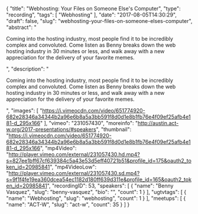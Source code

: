 {
  "title": "Webhosting: Your Files on Someone Else's Computer",
  "type": "recording",
  "tags": [
    "Webhosting"
  ],
  "date": "2017-08-05T14:30:29",
  "draft": false,
  "slug": "webhosting-your-files-on-someone-elses-computer",
  "abstract": "<p>Coming into the hosting industry, most people find it to be incredibly complex and convoluted. Come listen as Benny breaks down the web hosting industry in 30 minutes or less, and walk away with a new appreciation for the delivery of your favorite memes.</p>",
  "description": "<p>Coming into the hosting industry, most people find it to be incredibly complex and convoluted. Come listen as Benny breaks down the web hosting industry in 30 minutes or less, and walk away with a new appreciation for the delivery of your favorite memes.</p>",
  "images": [
    "https://i.vimeocdn.com/video/651774920-682e28346a34344b2a96e6b8a5a3bb591f8d0d1e8b1fb76e4f09ef25afb4e181-d_295x166"
  ],
  "vimeo": "231057430",
  "moreinfo": "http://austin.act-w.org/2017-presentations/#speakers",
  "thumbnail": "https://i.vimeocdn.com/video/651774920-682e28346a34344b2a96e6b8a5a3bb591f8d0d1e8b1fb76e4f09ef25afb4e181-d_295x166",
  "mp4Video": "http://player.vimeo.com/external/231057430.hd.mp4?s=827ee1bff67cf639384c5a43e53d5eff40721b51&profile_id=175&oauth2_token_id=20985841",
  "mp4VideoLow": "http://player.vimeo.com/external/231057430.sd.mp4?s=9f1f4fe19ea360dcea54ec1182d180ff639d311e&profile_id=165&oauth2_token_id=20985841",
  "recordingID": 53,
  "speakers": [
    {
      "name": "Benny Vasquez",
      "slug": "benny-vasquez",
      "bio": "",
      "count": 1
    }
  ],
  "ugtvtags": [
    {
      "name": "Webhosting",
      "slug": "webhosting",
      "count": 1
    }
  ],
  "meetups": [
    {
      "name": "ACT-W",
      "slug": "act-w",
      "count": 35
    }
  ]
}